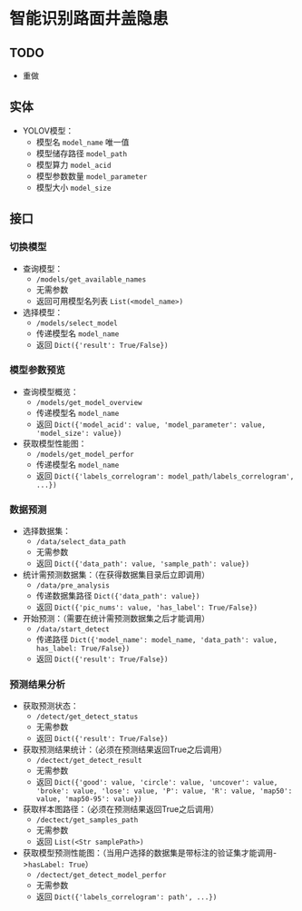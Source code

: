 # 智能识别路面井盖隐患

## TODO
- 重做

## 实体
- YOLOV模型：
  - 模型名 `model_name` 唯一值
  - 模型储存路径 `model_path`
  - 模型算力 `model_acid`
  - 模型参数数量 `model_parameter`
  - 模型大小 `model_size`

## 接口

### 切换模型
- 查询模型：
  - `/models/get_available_names`
  - 无需参数
  - 返回可用模型名列表 `List(<model_name>)`
- 选择模型：
  - `/models/select_model`
  - 传递模型名 `model_name`
  - 返回 `Dict({'result': True/False})`

### 模型参数预览
- 查询模型概览：
  - `/models/get_model_overview`
  - 传递模型名 `model_name`
  - 返回 `Dict({'model_acid': value, 'model_parameter': value, 'model_size': value})`
- 获取模型性能图：
  - `/models/get_model_perfor`
  - 传递模型名 `model_name`
  - 返回 `Dict({'labels_correlogram': model_path/labels_correlogram', ...})`

### 数据预测
- 选择数据集：
  - `/data/select_data_path`
  - 无需参数
  - 返回 `Dict({'data_path': value, 'sample_path': value})`
- 统计需预测数据集：（在获得数据集目录后立即调用）
  - `/data/pre_analysis`
  - 传递数据集路径 `Dict({'data_path': value})`
  - 返回 `Dict({'pic_nums': value, 'has_label': True/False})`
- 开始预测：（需要在统计需预测数据集之后才能调用）
  - `/data/start_detect`
  - 传递路径 `Dict({'model_name': model_name, 'data_path': value, has_label: True/False})`
  - 返回 `Dict({'result': True/False})`

### 预测结果分析
- 获取预测状态：
  - `/detect/get_detect_status`
  - 无需参数
  - 返回 `Dict({'result': True/False})`
- 获取预测结果统计：（必须在预测结果返回True之后调用）
  - `/dectect/get_detect_result`
  - 无需参数
  - 返回 `Dict({'good': value, 'circle': value, 'uncover': value, 'broke': value, 'lose': value, 'P': value, 'R': value, 'map50': value, 'map50-95': value})`
- 获取样本图路径：（必须在预测结果返回True之后调用）
  - `/dectect/get_samples_path`
  - 无需参数
  - 返回 `List(<Str samplePath>)`
- 获取模型预测性能图：（当用户选择的数据集是带标注的验证集才能调用->`hasLabel: True`）
  - `/dectect/get_detect_model_perfor`
  - 无需参数
  - 返回 `Dict({'labels_correlogram': path', ...})`
